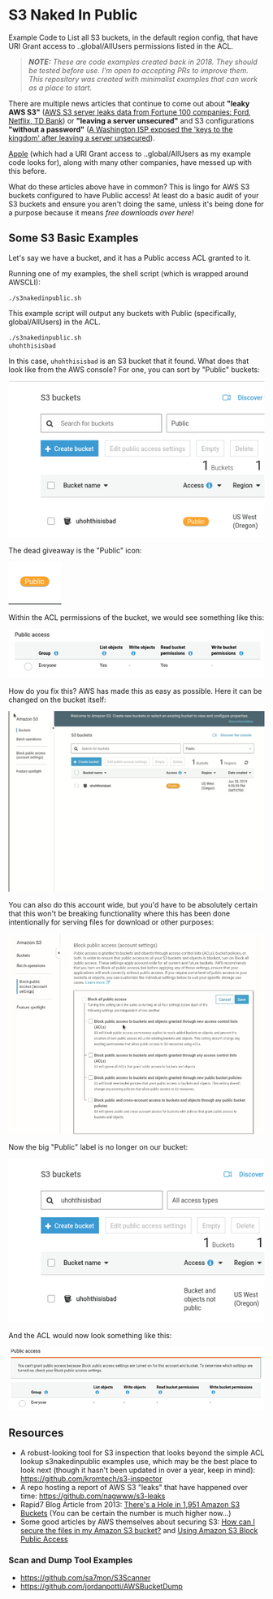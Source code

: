 # S3 Naked In Public

Example Code to List all S3 buckets, in the default region config, that have URI Grant access to ..global/AllUsers permissions listed in the ACL.

> ***NOTE:** These are code examples created back in 2018. They should be tested before use. I'm open to accepting PRs to improve them. This repository was created with minimalist examples that can work as a place to start.*

There are multiple news articles that continue to come out about **"leaky AWS S3"** ([AWS S3 server leaks data from Fortune 100 companies: Ford, Netflix, TD Bank](https://www.zdnet.com/article/aws-s3-server-leaks-data-from-fortune-100-companies-ford-netflix-td-bank/)) or **"leaving a server unsecured"** and S3 configurations **"without a password"** ([A Washington ISP exposed the 'keys to the kingdom' after leaving a server unsecured](https://techcrunch.com/2018/10/23/washington-isp-pocketinet-server-leak/)).

[Apple](https://medium.com/@jonathanbouman/how-i-hacked-apple-com-unrestricted-file-upload-bcda047e27e3) (which had a URI Grant access to ..global/AllUsers as my example code looks for), along with many other companies, have messed up with this before.

What do these articles above have in common? This is lingo for AWS S3 buckets configured to have Public access! At least do a basic audit of your S3 buckets and ensure you aren't doing the same, unless it's being done for a purpose because it means *free downloads over here!*

## Some S3 Basic Examples

Let's say we have a bucket, and it has a Public access ACL granted to it.

Running one of my examples, the shell script (which is wrapped around AWSCLI):

```
./s3nakedinpublic.sh
```

This example script will output any buckets with Public (specifically, global/AllUsers) in the ACL.

```
./s3nakedinpublic.sh
uhohthisisbad
```

In this case, `uhohthisisbad` is an S3 bucket that it found. What does that look like from the AWS console? For one, you can sort by "Public" buckets:

![alt text](https://github.com/ScriptAutomate/s3nakedinpublic/blob/master/imgs/before-blocking-public.png "S3 Naked In Public")

The dead giveaway is the "Public" icon:

![alt text](https://github.com/ScriptAutomate/s3nakedinpublic/blob/master/imgs/public-icon.png "S3 Naked In Public")

Within the ACL permissions of the bucket, we would see something like this:

![alt text](https://github.com/ScriptAutomate/s3nakedinpublic/blob/master/imgs/public-access-acl.png "S3 Public Access ACL")

How do you fix this? AWS has made this as easy as possible. Here it can be changed on the bucket itself:

![alt text](https://github.com/ScriptAutomate/s3nakedinpublic/blob/master/imgs/aws-s3-bucket-specific-block-public.gif "S3 Block Public Access to Bucket")

You can also do this account wide, but you'd have to be absolutely certain that this won't be breaking functionality where this has been done intentionally for serving files for download or other purposes:

![alt text](https://github.com/ScriptAutomate/s3nakedinpublic/blob/master/imgs/aws-s3-account-wide-bucket-block-public.gif "S3 Block Public Access to Buckets Account Wide")

Now the big "Public" label is no longer on our bucket:

![alt text](https://github.com/ScriptAutomate/s3nakedinpublic/blob/master/imgs/after-blocking-public.png "S3 Clothed In Public")

And the ACL would now look something like this:

![alt text](https://github.com/ScriptAutomate/s3nakedinpublic/blob/master/imgs/public-access-acl-blocked.png "S3 Public Access ACL Blocked")

## Resources

* A robust-looking tool for S3 inspection that looks beyond the simple ACL lookup s3nakedinpublic examples use, which may be the best place to look next (though it hasn't been updated in over a year, keep in mind): https://github.com/kromtech/s3-inspector
* A repo hosting a report of AWS S3 "leaks" that have happened over time: https://github.com/nagwww/s3-leaks
* Rapid7 Blog Article from 2013: [There's a Hole in 1,951 Amazon S3 Buckets](https://blog.rapid7.com/2013/03/27/open-s3-buckets/) (You can be certain the number is much higher now...)
* Some good articles by AWS themselves about securing S3: [How can I secure the files in my Amazon S3 bucket?](https://aws.amazon.com/premiumsupport/knowledge-center/secure-s3-resources/) and [Using Amazon S3 Block Public Access](https://docs.aws.amazon.com/AmazonS3/latest/dev/access-control-block-public-access.html)

### Scan and Dump Tool Examples

* https://github.com/sa7mon/S3Scanner
* https://github.com/jordanpotti/AWSBucketDump
